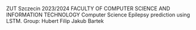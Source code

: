 ZUT Szczecin 2023/2024
FACULTY OF COMPUTER SCIENCE AND INFORMATION TECHNOLOGY
Computer Science
Epilepsy prediction using LSTM.
Group:
Hubert
Filip
Jakub
Bartek
